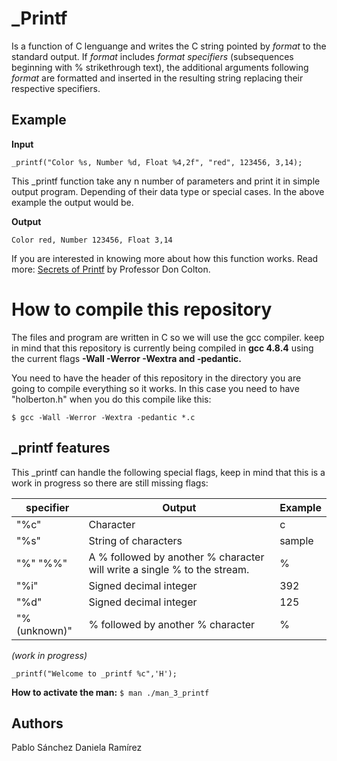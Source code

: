 ﻿# _Printf

Is a function of C lenguange and writes the C string pointed by _format_ to the standard output. If _format_ includes _format specifiers_ (subsequences beginning with % strikethrough text), the additional arguments following _format_ are formatted and inserted in the resulting string replacing their respective specifiers.

## Example
**Input**
```
_printf("Color %s, Number %d, Float %4,2f", "red", 123456, 3,14);
```
This _printf function take any n number of parameters and print it in simple output program. Depending of their data type or special cases. In the above example the output would be.

**Output**  
```
Color red, Number 123456, Float 3,14
```
If you are interested in knowing more about how this function works. Read more: [Secrets of Printf](https://www.cypress.com/file/54761/download) by Professor Don Colton.

# How to compile this repository

The files and program are written in C so we will use the gcc compiler. keep in mind that this repository is currently being compiled in **gcc 4.8.4** using the current flags **-Wall -Werror -Wextra and -pedantic.**

You need to have the header of this repository in the directory you are going to compile everything so it works. In this case you need to have "holberton.h" when you do this compile like this:
```
$ gcc -Wall -Werror -Wextra -pedantic *.c
```

##  _printf features

This _printf can handle the following special flags, keep in mind that this is a work in progress so there are still missing flags:

|specifier |Output | Example |
|--|--|--|
| "%c" | Character | c
|"%s"|String of characters|sample|
|"%" "%%"|A % followed by another % character will write a single % to the stream. | %
|"%i"|Signed decimal integer| 392
|"%d"|Signed decimal integer|125
|"%(unknown)"| % followed by another % character| %
*(work in progress)*

```
_printf("Welcome to _printf %c",'H');
```

**How to activate the man:**
```$ man ./man_3_printf```
## Authors
Pablo Sánchez
Daniela Ramírez

